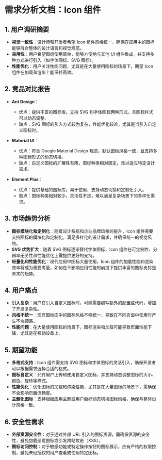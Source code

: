 # 需求分析文档：Icon 组件

## 1. 用户调研摘要
- **视觉一致性**：设计师和开发者希望 Icon 组件风格统一，确保在应用中的图标能够符合整体的设计语言和视觉规范。
- **易用性**：用户希望图标使用简单，能够方便地与其他 UI 组件集成，并支持多种方式进行引入（如字体图标、SVG 图标）。
- **性能优化**：用户关注性能问题，尤其是在大量使用图标的场景下，期望 Icon 组件在加载和渲染上能保持高效。

## 2. 竞品对比报告
- **Ant Design**：
  - 优点：提供丰富的图标库，支持 SVG 和字体图标两种形式，且图标样式可以动态调整。
  - 缺点：SVG 图标的引入方式较为复杂，性能优化较难，尤其是当引入自定义图标时。

- **Material UI**：
  - 优点：符合 Google Material Design 规范，默认图标风格一致，且支持多种图标形式的动态切换。
  - 缺点：自定义图标的扩展性有限，图标种类相对固定，难以适应特定设计需求。

- **Element Plus**：
  - 优点：提供基础的图标库，易于使用，支持动态切换和定制化引入。
  - 缺点：图标种类相对较少，灵活性不足，难以满足复杂场景下的多样化需求。

## 3. 市场趋势分析
- **图标模块化和定制化**：随着设计系统和企业品牌风格的提升，Icon 组件需要支持图标的模块化和定制化，满足多样化的设计需求，并确保统一的视觉风格。
- **SVG 优势扩大**：随着 SVG 图标逐渐替代字体图标，Icon 组件在可定制性、分辨率无关性和性能优化上需提供更好的支持。
- **轻量化和性能优化**：现代应用中图标大量使用，Icon 组件的加载性能和渲染效率将成为重要考量，如何在不影响应用性能的前提下提供丰富的图标支持是未来的趋势。

## 4. 用户痛点
- **引入复杂**：用户在引入自定义图标时，可能需要编写额外的配置或代码，增加了开发复杂性。
- **风格不统一**：现有图标库中的图标风格不够统一，导致在不同页面中使用时产生不协调感。
- **性能问题**：在大量使用图标的场景下，图标渲染和加载可能导致页面性能下降，尤其是在移动设备上。

## 5. 期望功能
- **多格式支持**：Icon 组件需支持 SVG 图标和字体图标的灵活引入，确保开发者可以根据需求选择合适的格式。
- **图标自定义**：允许用户上传和使用自定义图标，并支持动态调整图标的大小、颜色、旋转等样式。
- **性能优化**：优化图标的加载和渲染性能，尤其是在大量图标的场景下，需确保不会影响页面流畅度。
- **主题化图标**：支持根据应用主题或用户偏好动态切换图标风格，确保与整体设计风格一致。

## 6. 安全性需求
- **外部资源安全性**：对于通过外部 URL 引入的图标资源，需确保资源的安全性，避免加载恶意图标或引发跨站攻击（XSS）。
- **图标访问控制**：对于敏感功能或特定操作按钮的图标展示，应有严格的权限控制，避免未经授权的用户查看或使用特定图标。
